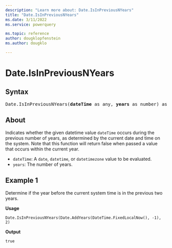 ```yaml
---
description: "Learn more about: Date.IsInPreviousNYears"
title: "Date.IsInPreviousNYears"
ms.date: 3/11/2022
ms.service: powerquery

ms.topic: reference
author: dougklopfenstein
ms.author: dougklo

---
```

# Date.IsInPreviousNYears

## Syntax

<pre>
Date.IsInPreviousNYears(<b>dateTime</b> as any, <b>years</b> as number) as nullable logical
</pre>

## About

Indicates whether the given datetime value `dateTime` occurs during the previous number of years, as determined by the current date and time on the system. Note that this function will return false when passed a value that occurs within the current year.

* `dateTime`: A `date`, `datetime`, or `datetimezone` value to be evaluated.
* `years`: The number of years.

## Example 1

Determine if the year before the current system time is in the previous two years.

**Usage**

```powerquery-m
Date.IsInPreviousNYears(Date.AddYears(DateTime.FixedLocalNow(), -1), 2)
```

**Output**

`true`
